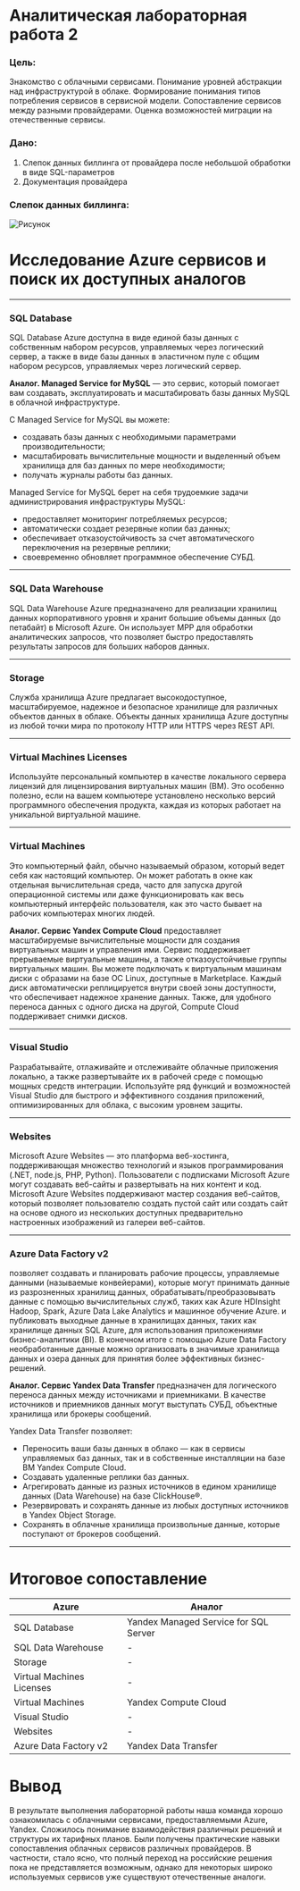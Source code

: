 # Аналитическая лабораторная работа 2
### Цель:
Знакомство с облачными сервисами. Понимание уровней абстракции над инфраструктурой в облаке. Формирование понимания типов потребления сервисов в сервисной модели. Сопоставление сервисов между разными провайдерами. Оценка возможностей миграции на отечественные сервисы.
### Дано:
1. Слепок данных биллинга от провайдера после небольшой обработки в виде SQL-параметров
2. Документация провайдера
### Слепок данных биллинга:

![Рисунок](https://github.com/geherious/CloudTech/blob/master/analytical_lab%202/photo1.png)

# Исследование Azure сервисов и поиск их доступных аналогов
---
### SQL Database
SQL Database Azure доступна в виде единой базы данных с собственным набором ресурсов, управляемых через логический сервер, а также в виде базы данных в эластичном пуле с общим набором ресурсов, управляемых через логический сервер.


**Аналог.
Managed Service for MySQL** — это сервис, который помогает вам создавать, эксплуатировать и масштабировать базы данных MySQL в облачной инфраструктуре.

С Managed Service for MySQL вы можете:

- создавать базы данных с необходимыми параметрами производительности;
- масштабировать вычислительные мощности и выделенный объем хранилища для баз данных по мере необходимости;
- получать журналы работы баз данных.

Managed Service for MySQL берет на себя трудоемкие задачи администрирования инфраструктуры MySQL:

- предоставляет мониторинг потребляемых ресурсов;
- автоматически создает резервные копии баз данных;
- обеспечивает отказоустойчивость за счет автоматического переключения на резервные реплики;
- своевременно обновляет программное обеспечение СУБД.

---
### SQL Data Warehouse
SQL Data Warehouse Azure предназначено для реализации хранилищ данных корпоративного уровня и хранит большие объемы данных (до петабайт) в Microsoft Azure. Он использует MPP для обработки аналитических запросов, что позволяет быстро предоставлять результаты запросов для больших наборов данных.

---
### Storage
Служба хранилища Azure предлагает высокодоступное, масштабируемое, надежное и безопасное хранилище для различных объектов данных в облаке. Объекты данных хранилища Azure доступны из любой точки мира по протоколу HTTP или HTTPS через REST API.

---
### Virtual Machines Licenses
Используйте персональный компьютер в качестве локального сервера лицензий для лицензирования виртуальных машин (ВМ). Это особенно полезно, если на вашем компьютере установлено несколько версий программного обеспечения продукта, каждая из которых работает на уникальной виртуальной машине.

---
### Virtual Machines
Это компьютерный файл, обычно называемый образом, который ведет себя как настоящий компьютер. Он может работать в окне как отдельная вычислительная среда, часто для запуска другой операционной системы или даже функционировать как весь компьютерный интерфейс пользователя, как это часто бывает на рабочих компьютерах многих людей.

**Аналог. Сервис Yandex Compute Cloud** предоставляет масштабируемые вычислительные мощности для создания виртуальных машин и управления ими. Сервис поддерживает прерываемые виртуальные машины, а также отказоустойчивые группы виртуальных машин.
Вы можете подключать к виртуальным машинам диски с образами на базе OC Linux, доступные в Marketplace. Каждый диск автоматически реплицируется внутри своей зоны доступности, что обеспечивает надежное хранение данных. Также, для удобного переноса данных с одного диска на другой, Compute Cloud поддерживает снимки дисков.

---
### Visual Studio
Разрабатывайте, отлаживайте и отслеживайте облачные приложения локально, а также развертывайте их в рабочей среде с помощью мощных средств интеграции. Используйте ряд функций и возможностей Visual Studio для быстрого и эффективного создания приложений, оптимизированных для облака, с высоким уровнем защиты.

---
### Websites
Microsoft Azure Websites — это платформа веб-хостинга, поддерживающая множество технологий и языков программирования (.NET, node.js, PHP, Python). Пользователи с подписками Microsoft Azure могут создавать веб-сайты и развертывать на них контент и код. Microsoft Azure Websites поддерживают мастер создания веб-сайтов, который позволяет пользователю создать пустой сайт или создать сайт на основе одного из нескольких доступных предварительно настроенных изображений из галереи веб-сайтов.

---
### Azure Data Factory v2
позволяет создавать и планировать рабочие процессы, управляемые данными (называемые конвейерами), которые могут принимать данные из разрозненных хранилищ данных, обрабатывать/преобразовывать данные с помощью вычислительных служб, таких как Azure HDInsight Hadoop, Spark, Azure Data Lake Analytics и машинное обучение Azure. и публиковать выходные данные в хранилищах данных, таких как хранилище данных SQL Azure, для использования приложениями бизнес-аналитики (BI). В конечном итоге с помощью Azure Data Factory необработанные данные можно организовать в значимые хранилища данных и озера данных для принятия более эффективных бизнес-решений.

**Аналог. Сервис Yandex Data Transfer** предназначен для логического переноса данных между источниками и приемниками. В качестве источников и приемников данных могут выступать СУБД, объектные хранилища или брокеры сообщений.

Yandex Data Transfer позволяет:
- Переносить ваши базы данных в облако — как в сервисы управляемых баз данных, так и в собственные инсталляции на базе ВМ Yandex Compute Cloud.
- Создавать удаленные реплики баз данных.
- Агрегировать данные из разных источников в едином хранилище данных (Data Warehouse) на базе ClickHouse®.
- Резервировать и сохранять данные из любых доступных источников в Yandex Object Storage.
- Сохранять в облачные хранилища произвольные данные, которые поступают от брокеров сообщений.

---

# Итоговое сопоставление
| Azure | Аналог |
|----------|----------|
| SQL Database | Yandex Managed Service for SQL Server |
| SQL Data Warehouse | - |
| Storage | - |
| Virtual Machines Licenses | - |
| Virtual Machines | Yandex Compute Cloud |
| Visual Studio | - |
| Websites | - |
| Azure Data Factory v2 | Yandex Data Transfer |

# Вывод
В результате выполнения лабораторной работы наша команда хорошо ознакомилась с облачными сервисами, предоставляемыми Azure, Yandex. Сложилось понимание взаимодействия различных решений и структуры их тарифных планов. Были получены практические навыки сопоставления облачных сервисов различных провайдеров. В частности, стало ясно, что полный переход на российские решения пока не представляется возможным, однако для некоторых широко используемых сервисов уже существуют отечественные аналоги.

